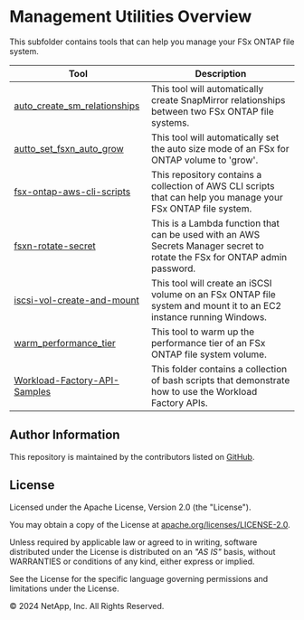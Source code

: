 # Management Utilities Overview
This subfolder contains tools that can help you manage your FSx ONTAP file system.

| Tool | Description |
| --- | --- |
| [auto_create_sm_relationships](/Management-Utilities/auto_create_sm_relationships) | This tool will automatically create SnapMirror relationships between two FSx ONTAP file systems. |
| [autto_set_fsxn_auto_grow](/Management-Utilities/auto_set_fsxn_auto_grow) | This tool will automatically set the auto size mode of an FSx for ONTAP volume to 'grow'. |
| [fsx-ontap-aws-cli-scripts](/Management-Utilities/fsx-ontap-aws-cli-scripts) | This repository contains a collection of AWS CLI scripts that can help you manage your FSx ONTAP file system. |
| [fsxn-rotate-secret](/Management-Utilities/fsxn-rotate-secret) | This is a Lambda function that can be used with an AWS Secrets Manager secret to rotate the FSx for ONTAP admin password. |
| [iscsi-vol-create-and-mount](/Management-Utilities/iscsi-vol-create-and-mount) | This tool will create an iSCSI volume on an FSx ONTAP file system and mount it to an EC2 instance running Windows. |
| [warm_performance_tier](/Management-Utilities/warm_performance_tier) | This tool to warm up the performance tier of an FSx ONTAP file system volume. |
| [Workload-Factory-API-Samples](/Management-Utilities/Workload-Factory-API-Samples) | This folder contains a collection of bash scripts that demonstrate how to use the Workload Factory APIs. |

## Author Information

This repository is maintained by the contributors listed on [GitHub](https://github.com/NetApp/FSx-ONTAP-samples-scripts/graphs/contributors).

## License

Licensed under the Apache License, Version 2.0 (the "License").

You may obtain a copy of the License at [apache.org/licenses/LICENSE-2.0](http://www.apache.org/licenses/LICENSE-2.0).

Unless required by applicable law or agreed to in writing, software distributed under the License is distributed on an _"AS IS"_ basis, without WARRANTIES or conditions of any kind, either express or implied.

See the License for the specific language governing permissions and limitations under the License.

© 2024 NetApp, Inc. All Rights Reserved.
